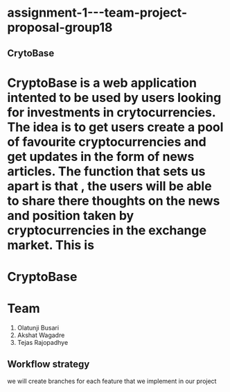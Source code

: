 # assignment-1---team-project-proposal-group18


## CrytoBase 

CryptoBase is a web application intented to be used by users looking for investments in crytocurrencies. The idea is to get users create a pool of favourite cryptocurrencies and get updates in the form of news articles. The function that sets us apart is that , the users will be able to share there thoughts on the news and position taken by cryptocurrencies in the exchange market. This is 
=======
# CryptoBase


# Team

1. Olatunji Busari 
2. Akshat Wagadre
3. Tejas Rajopadhye


## Workflow strategy 

we will create branches for each feature that we implement in our project 

